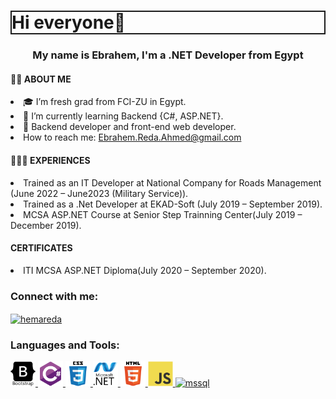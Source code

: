 <h1 style="border:2px solid">Hi everyone👋</h1>
<h3 align="center">My name is Ebrahem, I'm a .NET Developer from Egypt</h3>
<!--<p align="left"> <img src="https://komarev.com/ghpvc/?username=ebrahemreda&label=Profile%20views&color=0e75b6&style=flat" alt="ebrahemreda" /> </p>-->
<h4 align="left">👨🏻‍ ABOUT ME </h4>
<li> 🎓  I’m fresh grad from FCI-ZU in Egypt.</li>
<li> 🔭  I’m currently learning Backend {C#, ASP.NET}.</li>
<li> 💼  Backend developer and front-end web developer.</li>
<li> How to reach me: <a href="mailto:Ebrahem.Reda.Ahmed@gmail.com">Ebrahem.Reda.Ahmed@gmail.com</a></li>
<h4 align="left">👨🏻‍💻 EXPERIENCES</h4>
<li> Trained as an IT Developer at National Company for Roads Management (June 2022 – June2023 (Military Service)).</li>
<li> Trained as a .Net Developer at EKAD-Soft (July 2019 – September 2019).</li>
<li> MCSA ASP.NET Course at Senior Step Trainning Center(July 2019 – December 2019).</li>
<h4 align="left">CERTIFICATES</h4>
<li> ITI MCSA ASP.NET Diploma(July 2020 – September 2020).</li>
<h3 align="left">Connect with me:</h3>
<p align="left">
<a href="https://fb.com/hemareda" target="blank"><img align="center" src="https://raw.githubusercontent.com/rahuldkjain/github-profile-readme-generator/master/src/images/icons/Social/facebook.svg" alt="hemareda" height="30" width="40" /></a>
</p>

<h3 align="left">Languages and Tools:</h3>
<p align="left"> <a href="https://getbootstrap.com" target="_blank" rel="noreferrer"> <img src="https://raw.githubusercontent.com/devicons/devicon/master/icons/bootstrap/bootstrap-plain-wordmark.svg" alt="bootstrap" width="40" height="40"/> </a> <a href="https://www.w3schools.com/cs/" target="_blank" rel="noreferrer"> <img src="https://raw.githubusercontent.com/devicons/devicon/master/icons/csharp/csharp-original.svg" alt="csharp" width="40" height="40"/> </a> <a href="https://www.w3schools.com/css/" target="_blank" rel="noreferrer"> <img src="https://raw.githubusercontent.com/devicons/devicon/master/icons/css3/css3-original-wordmark.svg" alt="css3" width="40" height="40"/> </a> <a href="https://dotnet.microsoft.com/" target="_blank" rel="noreferrer"> <img src="https://raw.githubusercontent.com/devicons/devicon/master/icons/dot-net/dot-net-original-wordmark.svg" alt="dotnet" width="40" height="40"/> </a> <a href="https://www.w3.org/html/" target="_blank" rel="noreferrer"> <img src="https://raw.githubusercontent.com/devicons/devicon/master/icons/html5/html5-original-wordmark.svg" alt="html5" width="40" height="40"/> </a> <a href="https://developer.mozilla.org/en-US/docs/Web/JavaScript" target="_blank" rel="noreferrer"> <img src="https://raw.githubusercontent.com/devicons/devicon/master/icons/javascript/javascript-original.svg" alt="javascript" width="40" height="40"/> </a> <a href="https://www.microsoft.com/en-us/sql-server" target="_blank" rel="noreferrer"> <img src="https://www.svgrepo.com/show/303229/microsoft-sql-server-logo.svg" alt="mssql" width="40" height="40"/> </a> </p>




